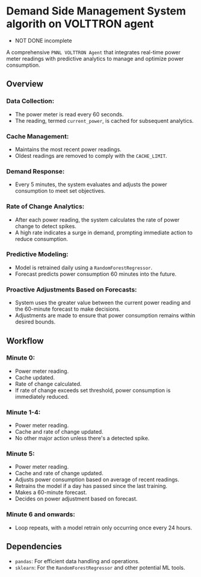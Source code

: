 # Demand Side Management System algorith on VOLTTRON agent

* NOT DONE incomplete

A comprehensive `PNNL VOLTTRON Agent` that integrates real-time power meter readings with predictive analytics to manage and optimize power consumption.

## Overview

### Data Collection:

- The power meter is read every 60 seconds.
- The reading, termed `current_power`, is cached for subsequent analytics.

### Cache Management:

- Maintains the most recent power readings.
- Oldest readings are removed to comply with the `CACHE_LIMIT`.

### Demand Response:

- Every 5 minutes, the system evaluates and adjusts the power consumption to meet set objectives.

### Rate of Change Analytics:

- After each power reading, the system calculates the rate of power change to detect spikes.
- A high rate indicates a surge in demand, prompting immediate action to reduce consumption.

### Predictive Modeling:

- Model is retrained daily using a `RandomForestRegressor`.
- Forecast predicts power consumption 60 minutes into the future.

### Proactive Adjustments Based on Forecasts:

- System uses the greater value between the current power reading and the 60-minute forecast to make decisions.
- Adjustments are made to ensure that power consumption remains within desired bounds.

## Workflow

### Minute 0:

- Power meter reading.
- Cache updated.
- Rate of change calculated.
- If rate of change exceeds set threshold, power consumption is immediately reduced.

### Minute 1-4:

- Power meter reading.
- Cache and rate of change updated.
- No other major action unless there's a detected spike.

### Minute 5:

- Power meter reading.
- Cache and rate of change updated.
- Adjusts power consumption based on average of recent readings.
- Retrains the model if a day has passed since the last training.
- Makes a 60-minute forecast.
- Decides on power adjustment based on forecast.

### Minute 6 and onwards:

- Loop repeats, with a model retrain only occurring once every 24 hours.

## Dependencies

- `pandas`: For efficient data handling and operations.
- `sklearn`: For the `RandomForestRegressor` and other potential ML tools.
